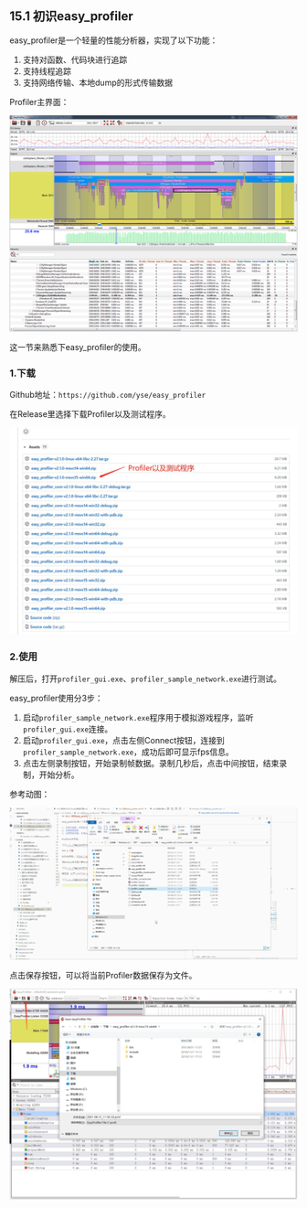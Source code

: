 ## 15.1 初识easy_profiler

easy_profiler是一个轻量的性能分析器，实现了以下功能：

1. 支持对函数、代码块进行追踪
2. 支持线程追踪
3. 支持网络传输、本地dump的形式传输数据

Profiler主界面：

![](../../imgs/profiler/profiler/easy_profiler_preview.png)

这一节来熟悉下easy_profiler的使用。

### 1.下载

Github地址：`https://github.com/yse/easy_profiler`

在Release里选择下载Profiler以及测试程序。

![](../../imgs/profiler/easy_profiler_test/download_easy_profiler.jpg)

### 2.使用

解压后，打开`profiler_gui.exe`、`profiler_sample_network.exe`进行测试。

easy_profiler使用分3步：

1. 启动`profiler_sample_network.exe`程序用于模拟游戏程序，监听`profiler_gui.exe`连接。
2. 启动`profiler_gui.exe`，点击左侧Connect按钮，连接到`profiler_sample_network.exe`，成功后即可显示fps信息。
3. 点击左侧录制按钮，开始录制帧数据。录制几秒后，点击中间按钮，结束录制，开始分析。

参考动图：

![](../../imgs/profiler/easy_profiler_test/example_test_network.gif)

点击保存按钮，可以将当前Profiler数据保存为文件。

![](../../imgs/profiler/easy_profiler_test/save_profiler_data.jpg)